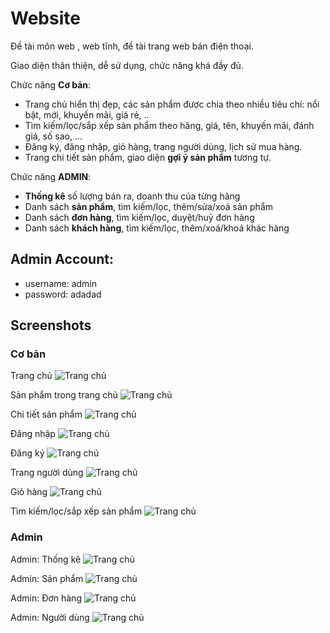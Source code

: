 # Website

Đề tài môn web , web tĩnh, đề tài trang web bán điện thoại.

Giao diện thân thiện, dễ sử dụng, chức năng khá đầy đủ.

Chức năng **Cơ bản**:

- Trang chủ hiển thị đẹp, các sản phẩm được chia theo nhiều tiêu chí: nổi bật, mới, khuyến mãi, giá rẻ, .. 
- Tìm kiếm/lọc/sắp xếp sản phẩm theo hãng, giá, tên, khuyến mãi, đánh giá, số sao, ...
- Đăng ký, đăng nhập, giỏ hàng, trang người dùng, lịch sử mua hàng.
- Trang chi tiết sản phẩm, giao diện **gợi ý sản phẩm** tương tự.

Chức năng **ADMIN**:

- **Thống kê** số lượng bán ra, doanh thu của từng hãng
- Danh sách **sản phẩm**, tìm kiếm/lọc, thêm/sửa/xoá sản phẩm
- Danh sách **đơn hàng**, tìm kiếm/lọc, duyệt/huỷ đơn hàng
- Danh sách **khách hàng**, tìm kiếm/lọc, thêm/xoá/khoá khác hàng

## Admin Account: 
+ username: admin
+ password: adadad

## Screenshots

### Cơ bản

Trang chủ
![Trang chủ](./screenshots/Screenshot_1.png)

Sản phẩm trong trang chủ
![Trang chủ](./screenshots/Screenshot_2.png)

Chi tiết sản phẩm
![Trang chủ](./screenshots/Screenshot_3.png)

Đăng nhập
![Trang chủ](./screenshots/Screenshot_4.png)

Đăng ký
![Trang chủ](./screenshots/Screenshot_5.png)

Trang người dùng
![Trang chủ](./screenshots/Screenshot_6.png)

Giỏ hàng
![Trang chủ](./screenshots/Screenshot_7.png)

Tìm kiếm/lọc/sắp xếp sản phẩm
![Trang chủ](./screenshots/Screenshot_8.png)

### Admin

Admin: Thống kê
![Trang chủ](./screenshots/Screenshot_9.png)

Admin: Sản phẩm
![Trang chủ](./screenshots/Screenshot_10.png)

Admin: Đơn hàng
![Trang chủ](./screenshots/Screenshot_11.png)

Admin: Người dùng
![Trang chủ](./screenshots/Screenshot_12.png)
